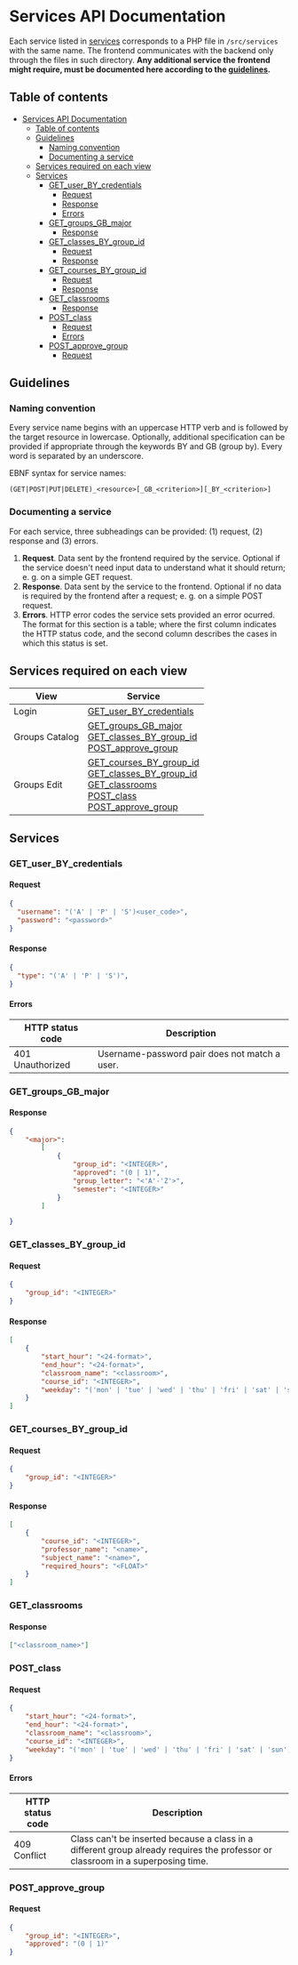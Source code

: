 # Services API Documentation

Each service listed in [services](#services) corresponds to a PHP file in `/src/services` with the same name. The frontend communicates with the backend only through the files in such directory. **Any additional service the frontend might require, must be documented here according to the [guidelines](#guidelines).**

## Table of contents

<!-- TOC -->

- [Services API Documentation](#services-api-documentation)
    - [Table of contents](#table-of-contents)
    - [Guidelines](#guidelines)
        - [Naming convention](#naming-convention)
        - [Documenting a service](#documenting-a-service)
    - [Services required on each view](#services-required-on-each-view)
    - [Services](#services)
        - [GET_user_BY_credentials](#get_user_by_credentials)
            - [Request](#request)
            - [Response](#response)
            - [Errors](#errors)
        - [GET_groups_GB_major](#get_groups_gb_major)
            - [Response](#response-1)
        - [GET_classes_BY_group_id](#get_classes_by_group_id)
            - [Request](#request-1)
            - [Response](#response-2)
        - [GET_courses_BY_group_id](#get_courses_by_group_id)
            - [Request](#request-2)
            - [Response](#response-3)
        - [GET_classrooms](#get_classrooms)
            - [Response](#response-4)
        - [POST_class](#post_class)
            - [Request](#request-3)
            - [Errors](#errors-1)
        - [POST_approve_group](#post_approve_group)
            - [Request](#request-4)

<!-- /TOC -->

## Guidelines

### Naming convention

Every service name begins with an uppercase HTTP verb and is followed by the target resource in lowercase. Optionally, additional specification can be provided if appropriate through the keywords BY and GB (group by). Every word is separated by an underscore.

EBNF syntax for service names:

```ebnf
(GET|POST|PUT|DELETE)_<resource>[_GB_<criterion>][_BY_<criterion>]
```

### Documenting a service

For each service, three subheadings can be provided: (1) request, (2) response and (3) errors.

1. **Request**. Data sent by the frontend required by the service. Optional if the service doesn't need input data to understand what it should return; e. g. on a simple GET request.
2. **Response**. Data sent by the service to the frontend. Optional if no data is required by the frontend after a request; e. g. on a simple POST request.
3. **Errors**. HTTP error codes the service sets provided an error ocurred. The format for this section is a table; where the first column indicates the HTTP status code, and the second column describes the cases in which this status is set.

## Services required on each view

| View |Service |
|---|---|
| Login | [GET_user_BY_credentials](#get_user_by_credentials) |
| Groups Catalog | [GET_groups_GB_major](#get_groups_gb_major)<br>[GET_classes_BY_group_id](#get_classes_by_group_id)<br>[POST_approve_group](#post_approve_group) |
| Groups Edit | [GET_courses_BY_group_id](#get_courses_by_group_id)<br>[GET_classes_BY_group_id](#get_classes_by_group_id)<br>[GET_classrooms](#get_classrooms)<br>[POST_class](#post_class)<br>[POST_approve_group](#post_approve_group) |

## Services

### GET_user_BY_credentials

#### Request

```json
{
  "username": "('A' | 'P' | 'S')<user_code>",
  "password": "<password>"
}
```

#### Response

```json
{
  "type": "('A' | 'P' | 'S')",
}
```

#### Errors

| HTTP status code | Description |
|---|---|
|401 Unauthorized| Username-password pair does not match a user. |

### GET_groups_GB_major

#### Response

```json
{
    "<major>":
        [
            {
                "group_id": "<INTEGER>",
                "approved": "(0 | 1)",
                "group_letter": "<'A'-'Z'>",
                "semester": "<INTEGER>"
            }
        ]

}
```

### GET_classes_BY_group_id

#### Request

```json
{
    "group_id": "<INTEGER>"
}
```

#### Response

```json
[
    {
        "start_hour": "<24-format>",
        "end_hour": "<24-format>",
        "classroom_name": "<classroom>",
        "course_id": "<INTEGER>",
        "weekday": "('mon' | 'tue' | 'wed' | 'thu' | 'fri' | 'sat' | 'sun')"
    }
]
```

### GET_courses_BY_group_id

#### Request

```json
{
    "group_id": "<INTEGER>"
}
```

#### Response

```json
[
    {
        "course_id": "<INTEGER>",
        "professor_name": "<name>",
        "subject_name": "<name>",
        "required_hours": "<FLOAT>"
    }
]
```

### GET_classrooms

#### Response

```json
["<classroom_name>"]
```

### POST_class

#### Request

```json
{
    "start_hour": "<24-format>",
    "end_hour": "<24-format>",
    "classroom_name": "<classroom>",
    "course_id": "<INTEGER>",
    "weekday": "('mon' | 'tue' | 'wed' | 'thu' | 'fri' | 'sat' | 'sun')"
}
```

#### Errors

| HTTP status code | Description |
|---|---|
| 409 Conflict | Class can't be inserted because a class in a different group already requires the professor or classroom in a superposing time. |

### POST_approve_group

#### Request

```json
{
    "group_id": "<INTEGER>",
    "approved": "(0 | 1)"
}
```
